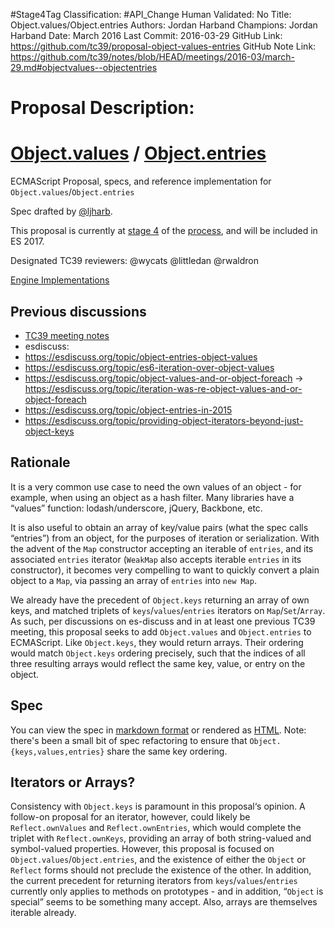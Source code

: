 #Stage4Tag
Classification: #API_Change
Human Validated: No
Title: Object.values/Object.entries
Authors: Jordan Harband
Champions: Jordan Harband
Date: March 2016
Last Commit: 2016-03-29
GitHub Link: https://github.com/tc39/proposal-object-values-entries
GitHub Note Link: https://github.com/tc39/notes/blob/HEAD/meetings/2016-03/march-29.md#objectvalues--objectentries

# Proposal Description:
# [Object.values](https://github.com/es-shims/Object.values) / [Object.entries](https://github.com/es-shims/Object.entries)
ECMAScript Proposal, specs, and reference implementation for `Object.values`/`Object.entries`

Spec drafted by [@ljharb](https://github.com/ljharb).

This proposal is currently at [stage 4](https://github.com/tc39/ecma262) of the [process](https://tc39.github.io/process-document/), and will be included in ES 2017.

Designated TC39 reviewers: @wycats @littledan @rwaldron

[Engine Implementations](https://github.com/tc39/proposal-object-values-entries/issues/10)

## Previous discussions
 - [TC39 meeting notes](https://github.com/rwaldron/tc39-notes/blob/c61f48cea5f2339a1ec65ca89827c8cff170779b/es6/2014-04/apr-9.md#51-objectentries-objectvalues)
 - esdiscuss:
  - https://esdiscuss.org/topic/object-entries-object-values
  - https://esdiscuss.org/topic/es6-iteration-over-object-values
  - https://esdiscuss.org/topic/object-values-and-or-object-foreach -> https://esdiscuss.org/topic/iteration-was-re-object-values-and-or-object-foreach
  - https://esdiscuss.org/topic/object-entries-in-2015
  - https://esdiscuss.org/topic/providing-object-iterators-beyond-just-object-keys

## Rationale
It is a very common use case to need the own values of an object - for example, when using an object as a hash filter. Many libraries have a “values” function: lodash/underscore, jQuery, Backbone, etc.

It is also useful to obtain an array of key/value pairs (what the spec calls “entries”) from an object, for the purposes of iteration or serialization. With the advent of the `Map` constructor accepting an iterable of `entries`, and its associated `entries` iterator (`WeakMap` also accepts iterable `entries` in its constructor), it becomes very compelling to want to quickly convert a plain object to a `Map`, via passing an array of `entries` into `new Map`.

We already have the precedent of `Object.keys` returning an array of own keys, and matched triplets of `keys`/`values`/`entries` iterators on `Map`/`Set`/`Array`. As such, per discussions on es-discuss and in at least one previous TC39 meeting, this proposal seeks to add `Object.values` and `Object.entries` to ECMAScript. Like `Object.keys`, they would return arrays. Their ordering would match `Object.keys` ordering precisely, such that the indices of all three resulting arrays would reflect the same key, value, or entry on the object.

## Spec
You can view the spec in [markdown format](spec.md) or rendered as [HTML](http://tc39.github.io/proposal-object-values-entries/).
Note: there's been a small bit of spec refactoring to ensure that `Object.{keys,values,entries}` share the same key ordering.

## Iterators or Arrays?
Consistency with `Object.keys` is paramount in this proposal‘s opinion. A follow-on proposal for an iterator, however, could likely be `Reflect.ownValues` and `Reflect.ownEntries`, which would complete the triplet with `Reflect.ownKeys`, providing an array of both string-valued and symbol-valued properties. However, this proposal is focused on `Object.values`/`Object.entries`, and the existence of either the `Object` or `Reflect` forms should not preclude the existence of the other. In addition, the current precedent for returning iterators from `keys`/`values`/`entries` currently only applies to methods on prototypes - and in addition, “`Object` is special” seems to be something many accept. Also, arrays are themselves iterable already.
